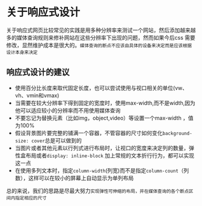 # 关于响应式设计

关于响应式网页比较常见的实践是用多种分辨率来测试一个网站，然后添加越来越多的媒体查询规则来修补网站在这些分辨率下出现的问题，然而如果今后css 需要修改，显然维护成本是很大的。`媒体查询的断点不应该由具体的设备来决定而是应该根据设计本身来决定`

## 响应式设计的建议
 * 使用百分比长度来取代固定长度，也可以尝试使用与视口相关的单位(vw、vh、vmin和vmax)
 * 当需要在较大分辨率下得到固定的宽度时，使用max-width,而不是width,因为他可以适应较小的分辨率而不用使用媒体查询
 * 不要忘记为替换元素（比如img，object,video）等设置一个max-width ，值为100%
 * 假设背景图片要完整的铺满一个容器，不管容器的尺寸如何变化`background-size: cover`总是可以做到的
 * 当图片或者其他元素以行列式进行布局时，让视口的宽度来决定列的数量，弹性盒布局或者`display: inline-block` 加上常规的文本折行行为，都可以实现这一点
 * 在使用多列文本时，指定`column-width`(列宽)而不是指定`column-count`（列数），这样可以在较小的屏幕上自动显示为单列布局

 总的来说，我们的思路是尽最大努力`实现弹性可伸缩的布局，并在媒体查询的各个断点区间内指定相应的尺寸`
